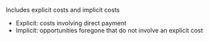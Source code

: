 Includes explicit costs and implicit costs
- Explicit: costs involving direct payment
- Implicit: opportunities foregone that do not involve an explicit cost